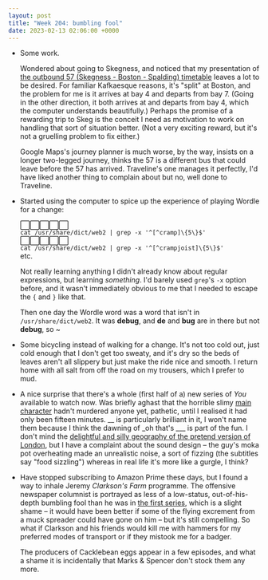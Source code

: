 ```yaml
---
layout: post
title: "Week 204: bumbling fool"
date: 2023-02-13 02:06:00 +0000
---
```


- Some work.

  Wondered about going to Skegness, and noticed that my presentation of [the outbound 57 (Skegness - Boston - Spalding) timetable](https://bustimes.org/services/57-interconnect-boston-skegness) leaves a lot to be desired. For familiar Kafkaesque reasons, it's "split" at Boston, and the problem for me is it arrives at bay 4 and departs from bay 7. (Going in the other direction, it both arrives at and departs from bay 4, which the computer understands beautifully.) Perhaps the promise of a rewarding trip to Skeg is the conceit I need as motivation to work on handling that sort of situation better. (Not a very exciting reward, but it's not a gruelling problem to fix either.)

  Google Maps's journey planner is much worse, by the way, insists on a longer two-legged journey, thinks the 57 is a different bus that could leave before the 57 has arrived.
  Traveline's one manages it perfectly, I'd have liked another thing to complain about but no, well done to Traveline.

- Started using the computer to spice up the experience of playing Wordle for a change:

  ⬜⬜⬜⬜⬜  
  `cat /usr/share/dict/web2 | grep -x '^[^cramp]\{5\}$'`  
  ⬜⬜⬜⬜⬜  
  `cat /usr/share/dict/web2 | grep -x '^[^crampjoist]\{5\}$'`  
  etc.

  Not really learning anything I didn't already know about regular expressions, but learning _something_. I'd barely used `grep`'s `-x` option before, and it wasn't immediately obvious to me that I needed to escape the `{` and `}` like that.

  Then one day the Wordle word was a word that isn't in `/usr/share/dict/web2`. It was **debug**, and **de** and **bug** are in there but not **debug**, so ~

- Some bicycling instead of walking for a change. It's not too cold out, just cold enough that I don't get too sweaty, and it's dry so the beds of leaves aren't all slippery but just make the ride nice and smooth. I return home with all salt from off the road on my trousers, which I prefer to mud.

- A nice surprise that there's a whole (first half of a) new series of <cite>You</cite> available to watch now.
  Was briefly aghast that the horrible slimy [main character](https://twitter.com/netflix/status/1623820978504740864) hadn't murdered anyone yet, pathetic, until I realised it had only been fifteen minutes.
  __ is particularly brilliant in it, I won't name them because I think the dawning of _oh that's ___ is part of the fun. I don't mind the [delightful and silly geography of the pretend version of London](https://twitter.com/BeeBabs/status/1623699457622638593), but I have a complaint about the sound design – the guy's moka pot overheating made an unrealistic noise, a sort of fizzing (the subtitles say "food sizzling") whereas in real life it's more like a gurgle, I think?

- Have stopped subscribing to Amazon Prime these days, but I found a way to inhale Jeremy <cite>Clarkson's Farm</cite> programme.
  The offensive newspaper columnist is portrayed as less of a low-status, out-of-his-depth bumbling fool than he was in [the first series](/2021/07/week-123#:~:text=Which%20reminds%20me), which is a slight shame – it would have been better if some of the flying excrement from a muck spreader could have gone on him – but it's still compelling.
  So what if Clarkson and his friends would kill me with hammers for my preferred modes of transport or if they mistook me for a badger.

  The producers of Cacklebean eggs appear in a few episodes, and what a shame it is incidentally that Marks & Spencer don't stock them any more.
